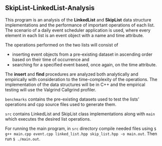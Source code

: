 ## SkipList-LinkedList-Analysis
This program is an analysis of the **LinkedList** and **SkipList** data structure implementations and the performance of important operations of each list. The scenario of a daily event scheduler application is used, where every element in each list is an event object with a name and time attribute. 

The operations performed on the two lists will consist of 
* inserting event objects from a pre-existing dataset in ascending order based on their time of occurrence and
* searching for a specified event based, once again, on the time attribute.

The **insert** and **find** procedures are analyzed both analytically and empirically with consideration to the time-complexity of the operations. The implementation of the data structures will be in C++ and the empirical testing will use the Valgrind Callgrind profiler.

`benchmarks` contains the pre-existing datasets used to test the lists' operations and cpp source files used to generate them.

`src` contains LinkedList and SkipList class implementations along with `main` which executes the desired list operations.

For running the main program, in `src` directory compile needed files using `$ g++ main.cpp event.cpp linked_list.hpp skip_list.hpp -o main.out`. Then run `$ ./main.out`.
